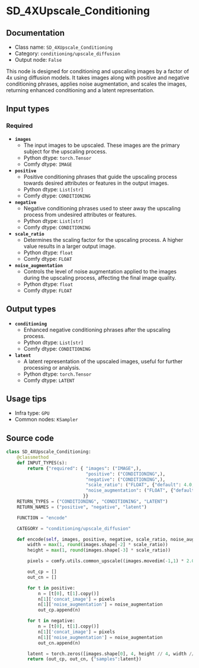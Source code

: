 # SD_4XUpscale_Conditioning
## Documentation
- Class name: `SD_4XUpscale_Conditioning`
- Category: `conditioning/upscale_diffusion`
- Output node: `False`

This node is designed for conditioning and upscaling images by a factor of 4x using diffusion models. It takes images along with positive and negative conditioning phrases, applies noise augmentation, and scales the images, returning enhanced conditioning and a latent representation.
## Input types
### Required
- **`images`**
    - The input images to be upscaled. These images are the primary subject for the upscaling process.
    - Python dtype: `torch.Tensor`
    - Comfy dtype: `IMAGE`
- **`positive`**
    - Positive conditioning phrases that guide the upscaling process towards desired attributes or features in the output images.
    - Python dtype: `List[str]`
    - Comfy dtype: `CONDITIONING`
- **`negative`**
    - Negative conditioning phrases used to steer away the upscaling process from undesired attributes or features.
    - Python dtype: `List[str]`
    - Comfy dtype: `CONDITIONING`
- **`scale_ratio`**
    - Determines the scaling factor for the upscaling process. A higher value results in a larger output image.
    - Python dtype: `float`
    - Comfy dtype: `FLOAT`
- **`noise_augmentation`**
    - Controls the level of noise augmentation applied to the images during the upscaling process, affecting the final image quality.
    - Python dtype: `float`
    - Comfy dtype: `FLOAT`
## Output types
- **`conditioning`**
    - Enhanced negative conditioning phrases after the upscaling process.
    - Python dtype: `List[str]`
    - Comfy dtype: `CONDITIONING`
- **`latent`**
    - A latent representation of the upscaled images, useful for further processing or analysis.
    - Python dtype: `torch.Tensor`
    - Comfy dtype: `LATENT`
## Usage tips
- Infra type: `GPU`
- Common nodes: `KSampler`


## Source code
```python
class SD_4XUpscale_Conditioning:
    @classmethod
    def INPUT_TYPES(s):
        return {"required": { "images": ("IMAGE",),
                              "positive": ("CONDITIONING",),
                              "negative": ("CONDITIONING",),
                              "scale_ratio": ("FLOAT", {"default": 4.0, "min": 0.0, "max": 10.0, "step": 0.01}),
                              "noise_augmentation": ("FLOAT", {"default": 0.0, "min": 0.0, "max": 1.0, "step": 0.001}),
                             }}
    RETURN_TYPES = ("CONDITIONING", "CONDITIONING", "LATENT")
    RETURN_NAMES = ("positive", "negative", "latent")

    FUNCTION = "encode"

    CATEGORY = "conditioning/upscale_diffusion"

    def encode(self, images, positive, negative, scale_ratio, noise_augmentation):
        width = max(1, round(images.shape[-2] * scale_ratio))
        height = max(1, round(images.shape[-3] * scale_ratio))

        pixels = comfy.utils.common_upscale((images.movedim(-1,1) * 2.0) - 1.0, width // 4, height // 4, "bilinear", "center")

        out_cp = []
        out_cn = []

        for t in positive:
            n = [t[0], t[1].copy()]
            n[1]['concat_image'] = pixels
            n[1]['noise_augmentation'] = noise_augmentation
            out_cp.append(n)

        for t in negative:
            n = [t[0], t[1].copy()]
            n[1]['concat_image'] = pixels
            n[1]['noise_augmentation'] = noise_augmentation
            out_cn.append(n)

        latent = torch.zeros([images.shape[0], 4, height // 4, width // 4])
        return (out_cp, out_cn, {"samples":latent})

```
